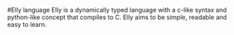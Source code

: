#Elly language
Elly is a dynamically typed language with a c-like syntax and python-like concept that compiles to C.
Elly aims to be simple, readable and easy to learn.
